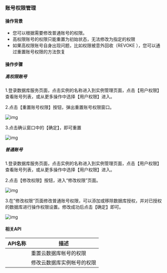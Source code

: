 ### 账号权限管理

#### 操作背景

- 您可以根据需要修改普通账号的权限。
- 高权限账号的权限只能重置为初始状态，无法修改为指定的权限
- 如果高权限账号自身出现问题，比如权限被意外回收（REVOKE ），您可以通过重置账号权限的方法恢复

#### 操作步骤

##### 高权限账号

1.登录数据库服务页面，点击实例的名称进入到实例管理页面，点击【用户权限】查看账号列表，或从更多操作中选择【用户权限】进入。

2.点击【重置账号权限】按钮，弹出重置账号权限窗口。

![img](http://wiki-private.capitalonline.net:8090/download/attachments/75827182/image2021-4-20_14-6-1.png?version=1&modificationDate=1618898760000&api=v2)

3.点击确认窗口中的【确定】，即可重置

![img](http://wiki-private.capitalonline.net:8090/download/attachments/75827182/image2021-4-20_14-12-27.png?version=1&modificationDate=1618899146000&api=v2)

##### 普通账号

1.登录数据库服务页面，点击实例的名称进入到实例管理页面，点击【用户权限】查看账号列表，或从更多操作中选择【用户权限】进入。

2.点击【修改权限】按钮，进入“修改权限”页面。

![img](http://wiki-private.capitalonline.net:8090/download/attachments/75827182/image2021-4-20_14-13-19.png?version=1&modificationDate=1618899198000&api=v2)

3.在”修改权限“页面修改普通账号权限，可以添加或移除数据库授权，并对已授权的数据库进行操作权限设置。修改成功后点击【确定】即可。

![img](http://wiki-private.capitalonline.net:8090/download/attachments/75827182/image2021-4-20_14-31-52.png?version=1&modificationDate=1618900311000&api=v2)

#### 相关API

| API名称 | 描述                       |
| ------- | -------------------------- |
|         | 重置云数据库帐号的权限     |
|         | 修改云数据库实例帐号的权限 |
